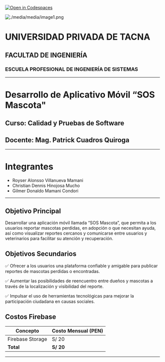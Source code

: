 [![Open in Codespaces](https://classroom.github.com/assets/launch-codespace-2972f46106e565e64193e422d61a12cf1da4916b45550586e14ef0a7c637dd04.svg)](https://classroom.github.com/open-in-codespaces?assignment_repo_id=18703117)

[comment]: <img src="./media/logo-upt.png" style="width:1.088in;height:1.46256in" alt="escudo.png" />

![./media/media/image1.png](./media/logo-upt.png)

# **UNIVERSIDAD PRIVADA DE TACNA**  
## **FACULTAD DE INGENIERÍA**  
### **ESCUELA PROFESIONAL DE INGENIERÍA DE SISTEMAS**  

---

# **Desarrollo de Aplicativo Móvil “SOS Mascota"**

## **Curso:** Calidad y Pruebas de Software
## **Docente:** Mag. Patrick Cuadros Quiroga  

---

# Integrantes
- Royser Alonsso Villanueva Mamani
- Christian Dennis Hinojosa Mucho
- Gilmer Donaldo Mamani Condori

---

## Objetivo Principal

Desarrollar una aplicación móvil llamada “SOS Mascota”, que permita a los usuarios reportar mascotas perdidas, en adopción o que necesitan ayuda, así como visualizar reportes cercanos y comunicarse entre usuarios y veterinarios para facilitar su atención y recuperación.

## Objetivos Secundarios
✅ Ofrecer a los usuarios una plataforma confiable y amigable para publicar reportes de mascotas perdidas o encontradas.

✅ Aumentar las posibilidades de reencuentro entre dueños y mascotas a través de la localización y visibilidad del reporte.

✅ Impulsar el uso de herramientas tecnológicas para mejorar la participación ciudadana en causas sociales.

## Costos Firebase

| Concepto                 | Costo Mensual (PEN) |
|-------------------------|---------------------|
| Firebase Storage    | S/ 20               |
| **Total**               | **S/ 20**          |

---

